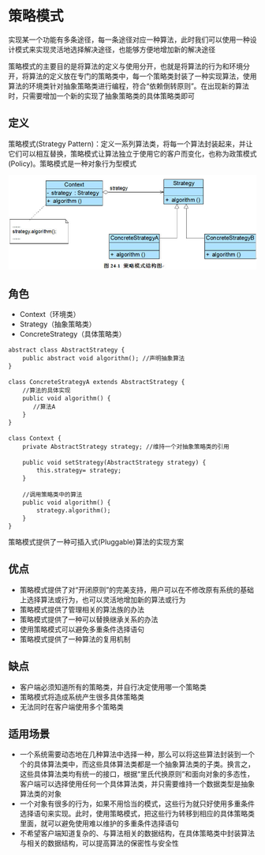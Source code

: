 # 策略模式
实现某一个功能有多条途径，每一条途径对应一种算法，此时我们可以使用一种设计模式来实现灵活地选择解决途径，也能够方便地增加新的解决途径

策略模式的主要目的是将算法的定义与使用分开，也就是将算法的行为和环境分开，将算法的定义放在专门的策略类中，每一个策略类封装了一种实现算法，使用算法的环境类针对抽象策略类进行编程，符合“依赖倒转原则”。在出现新的算法时，只需要增加一个新的实现了抽象策略类的具体策略类即可
## 定义
策略模式(Strategy Pattern)：定义一系列算法类，将每一个算法封装起来，并让它们可以相互替换，策略模式让算法独立于使用它的客户而变化，也称为政策模式(Policy)。策略模式是一种对象行为型模式

![img](./img/策略模式.jpg)

## 角色
*  Context（环境类）
*  Strategy（抽象策略类）
*  ConcreteStrategy（具体策略类）

```
abstract class AbstractStrategy {  
    public abstract void algorithm(); //声明抽象算法  
} 

class ConcreteStrategyA extends AbstractStrategy {  
    //算法的具体实现  
    public void algorithm() {  
       //算法A  
    }  
}  

class Context {  
    private AbstractStrategy strategy; //维持一个对抽象策略类的引用  
  
    public void setStrategy(AbstractStrategy strategy) {  
        this.strategy= strategy;  
    }  
  
    //调用策略类中的算法  
    public void algorithm() {  
        strategy.algorithm();  
    }  
}

```

策略模式提供了一种可插入式(Pluggable)算法的实现方案

## 优点
*  策略模式提供了对“开闭原则”的完美支持，用户可以在不修改原有系统的基础上选择算法或行为，也可以灵活地增加新的算法或行为
*  策略模式提供了管理相关的算法族的办法
*  策略模式提供了一种可以替换继承关系的办法
*  使用策略模式可以避免多重条件选择语句
*  策略模式提供了一种算法的复用机制

## 缺点
*  客户端必须知道所有的策略类，并自行决定使用哪一个策略类
*  策略模式将造成系统产生很多具体策略类
*  无法同时在客户端使用多个策略类

## 适用场景
*  一个系统需要动态地在几种算法中选择一种，那么可以将这些算法封装到一个个的具体算法类中，而这些具体算法类都是一个抽象算法类的子类。换言之，这些具体算法类均有统一的接口，根据“里氏代换原则”和面向对象的多态性，客户端可以选择使用任何一个具体算法类，并只需要维持一个数据类型是抽象算法类的对象
*  一个对象有很多的行为，如果不用恰当的模式，这些行为就只好使用多重条件选择语句来实现。此时，使用策略模式，把这些行为转移到相应的具体策略类里面，就可以避免使用难以维护的多重条件选择语句
*  不希望客户端知道复杂的、与算法相关的数据结构，在具体策略类中封装算法与相关的数据结构，可以提高算法的保密性与安全性


